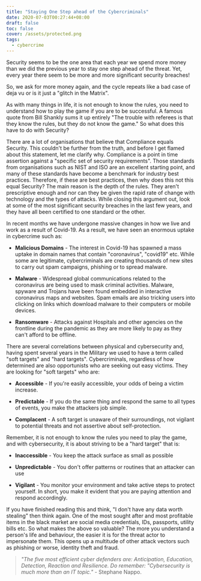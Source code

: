 ```yaml
---
title: "Staying One Step ahead of the Cybercriminals"
date: 2020-07-03T00:27:44+08:00
draft: false
toc: false
cover: /assets/protected.png
tags:
  - cybercrime
---
```


Security seems to be the one area that each year we spend more money than we did the previous year to stay one step ahead of the threat. Yet, every year there seem to be more and more significant security breaches!  

So, we ask for more money again, and the cycle repeats like a bad case of deja vu or is it just a "glitch in the Matrix".

As with many things in life, it is not enough to know the rules, you need to understand how to play the game if you are to be successful. A famous quote from Bill Shankly sums it up entirely "The trouble with referees is that they know the rules, but they do not know the game." So what does this have to do with Security?

There are a lot of organisations that believe that Compliance equals Security. This couldn't be further from the truth, and before I get flamed about this statement, let me clarify why. Compliance is a point in time assertion against a "specific set of security requirements". Those standards from organisations such as NIST and ISO are an excellent starting point, and many of these standards have become a benchmark for industry best practices. Therefore, if these are best practices, then why does this not this equal Security? The main reason is the depth of the rules. They aren't prescriptive enough and nor can they be given the rapid rate of change with technology and the types of attacks. While closing this argument out, look at some of the most significant security breaches in the last few years, and they have all been certified to one standard or the other.

In recent months we have undergone massive changes in how we live and work as a result of Covid-19. As a result, we have seen an enormous uptake in cybercrime such as:

- **Malicious Domains** - The interest in Covid-19 has spawned a mass uptake in domain names that contain "coronavirus", "covid19" etc. While some are legitimate, cybercriminals are creating thousands of new sites to carry out spam campaigns, phishing or to spread malware.

- **Malware** - Widespread global communications related to the coronavirus are being used to mask criminal activities. Malware, spyware and Trojans have been found embedded in interactive coronavirus maps and websites. Spam emails are also tricking users into clicking on links which download malware to their computers or mobile devices.

- **Ransomware** - Attacks against Hospitals and other agencies on the frontline during the pandemic as they are more likely to pay as they can't afford to be offline.

There are several correlations between physical and cybersecurity and, having spent several years in the Military we used to have a term called "soft targets" and "hard targets". Cybercriminals, regardless of how determined are also opportunists who are seeking out easy victims. They are looking for "soft targets" who are:

- **Accessible** - If you're easily accessible, your odds of being a victim increase.

- **Predictable** - If you do the same thing and respond the same to all types of events, you make the attackers job simple.

- **Complacent** - A soft target is unaware of their surroundings, not vigilant to potential threats and not assertive about self-protection.

Remember, it is not enough to know the rules you need to play the game, and with cybersecurity, it is about striving to be a "hard target" that is:

- **Inaccessible** - You keep the attack surface as small as possible

- **Unpredictable** - You don't offer patterns or routines that an attacker can use

- **Vigilant** - You monitor your environment and take active steps to protect yourself. In short, you make it evident that you are paying attention and respond accordingly.

If you have finished reading this and think, "I don't have any data worth stealing" then think again. One of the most sought after and most profitable items in the black market are social media credentials, IDs, passports, utility bills etc. So what makes the above so valuable? The more you understand a person's life and behaviour, the easier it is for the threat actor to impersonate them. This opens up a multitude of other attack vectors such as phishing or worse, identity theft and fraud.

> *"The five most efficient cyber defenders are: Anticipation, Education, Detection, Reaction and Resilience. Do remember: "Cybersecurity is much more than an IT topic."* - Stephane Nappo.